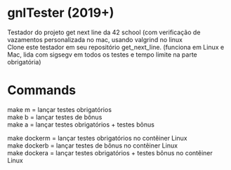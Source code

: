# gnlTester (2019+)
Testador do projeto get next line da 42 school (com verificação de vazamentos personalizada no mac, usando valgrind no linux  
Clone este testador em seu repositório get_next_line. (funciona em Linux e Mac, lida com sigsegv em todos os testes e tempo limite na parte obrigatória)  


# Commands
make m = lançar testes obrigatórios  
make b = lançar testes de bônus  
make a = lançar testes obrigatórios + testes bônus

make dockerm = lançar testes obrigatórios no contêiner Linux  
make dockerb = lançar testes de bônus no contêiner Linux  
make dockera = lançar testes obrigatórios + testes bônus no contêiner Linux  
